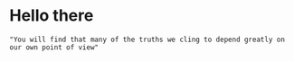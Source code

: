 # Hello there

<!--
**frantizek/frantizek** is a ✨ _special_ ✨ repository because its `README.md` (this file) appears on your GitHub profile.

Here are some ideas to get you started:

- 🔭 I’m currently working on ...
- 🌱 I’m currently learning ...
- 👯 I’m looking to collaborate on ...
- 🤔 I’m looking for help with ...
- 💬 Ask me about ...
- 📫 How to reach me: ...
- 😄 Pronouns: ...
- ⚡ Fun fact: ...

"You will find that many of the truths we cling to depend greatly on our own point of view" 

“Overwhelming odds, tough target, scant chance of survival, business as usual for Rogue Squadron.” 

"Do or do not. There is no try."

-->

``` 
"You will find that many of the truths we cling to depend greatly on our own point of view" 
```
